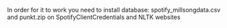 In order for it to work you need to install database: spotify_millsongdata.csv and punkt.zip on SpotifyClientCredentials and NLTK websites
